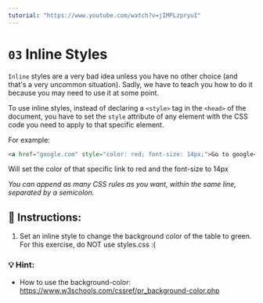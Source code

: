 ```yaml
---
tutorial: "https://www.youtube.com/watch?v=jIMPLzpryuI"
---
```


# `03` Inline Styles

`Inline` styles are a very bad idea unless you have no other choice (and that's a very uncommon situation). Sadly, we have to teach you how to do it because you may need to use it at some point.

To use inline styles, instead of declaring a `<style>` tag in the `<head>` of the document, you have to set the `style` attribute of any element with the CSS code you need to apply to that specific element.

For example:

```html
<a href="google.com" style="color: red; font-size: 14px;">Go to google</a>
```

Will set the color of that specific link to red and the font-size to 14px

*You can append as many CSS rules as you want, within the same line, separated by a semicolon.*

## 📝 Instructions:

1. Set an inline style to change the background color of the table to green. For this exercise, do NOT use styles.css :(


### 💡 Hint:

- How to use the background-color: https://www.w3schools.com/cssref/pr_background-color.php
